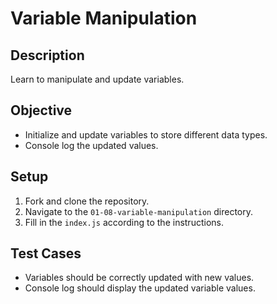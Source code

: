 # Variable Manipulation

## Description
Learn to manipulate and update variables.

## Objective
- Initialize and update variables to store different data types.
- Console log the updated values.

## Setup
1. Fork and clone the repository.
2. Navigate to the `01-08-variable-manipulation` directory.
3. Fill in the `index.js` according to the instructions.

## Test Cases
- Variables should be correctly updated with new values.
- Console log should display the updated variable values.
